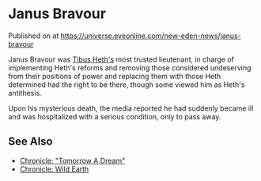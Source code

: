 # Janus Bravour
Published on  at https://universe.eveonline.com/new-eden-news/janus-bravour

Janus Bravour was [Tibus Heth's](6E1MZyo3l7DscBmmOdp7KG) most trusted
lieutenant, in charge of implementing Heth's reforms and removing those
considered undeserving from their positions of power and replacing them
with those Heth determined had the right to be there, though some viewed
him as Heth's antithesis.

Upon his mysterious death, the media reported he had suddenly became ill
and was hospitalized with a serious condition, only to pass away.

See Also
--------
- [Chronicle: "Tomorrow A Dream"](lxEPObqEsqHzSvkOj576e)
- [Chronicle: Wild Earth](41UYpod31zRklff5PyNcUA)
